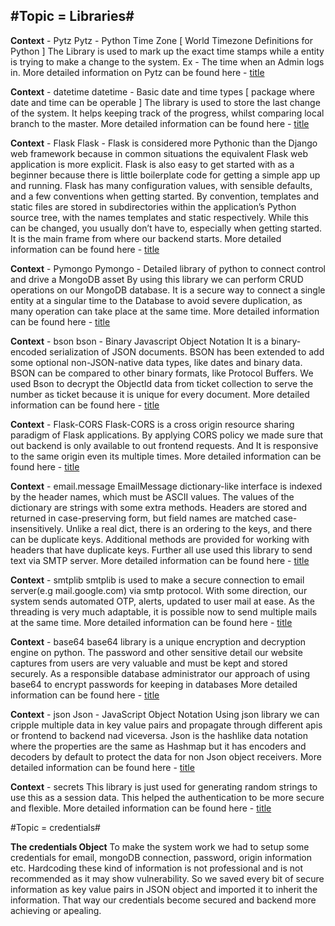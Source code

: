 #Topic = Libraries#
---
**Context** - Pytz
Pytz - Python Time Zone [ World Timezone Definitions for Python ]
The Library is used to mark up the exact time stamps while a entity is trying to make a change to the system.
Ex - The time when an Admin logs in.
More detailed information on Pytz can be found here - [title](https://pypi.org/project/pytz/)

**Context** - datetime
datetime - Basic date and time types [ package where date and time can be operable ]
The library is used to store the last change of the system. It helps keeping track of the progress, whilst comparing local branch to the master.
More detailed information can be found here - [title](https://docs.python.org/3/library/datetime.html)

**Context** - Flask
Flask - Flask is considered more Pythonic than the Django web framework because in common situations the equivalent Flask web application is more explicit. Flask is also easy to get started with as a beginner because there is little boilerplate code for getting a simple app up and running.
Flask has many configuration values, with sensible defaults, and a few conventions when getting started. By convention, templates and static files are stored in subdirectories within the application’s Python source tree, with the names templates and static respectively. While this can be changed, you usually don’t have to, especially when getting started.
It is the main frame from where our backend starts.
More detailed information can be found here - [title](https://flask.palletsprojects.com/en/2.1.x/)

**Context** - Pymongo
Pymongo - Detailed library of python to connect control and drive a MongoDB asset
By using this library we can perform CRUD operations on our MongoDB database.
It is a secure way to connect a single entity at a singular time to the Database to avoid severe duplication, as many operation can take place at the same time.
More detailed information can be found here - [title](https://pymongo.readthedocs.io/en/stable/)

**Context** - bson
bson - Binary Javascript Object Notation
It is a binary-encoded serialization of JSON documents. BSON has been extended to add some optional non-JSON-native data types, like dates and binary data. BSON can be compared to other binary formats, like Protocol Buffers.
We used Bson to decrypt the ObjectId data from ticket collection to serve the number as ticket because it is unique for every document.
More detailed information can be found here - [title](https://pymongo.readthedocs.io/en/stable/api/bson/index.html)

**Context** - Flask-CORS
Flask-CORS is a cross origin resource sharing paradigm of Flask applications.
By applying CORS policy we made sure that out backend is only available to out frontend requests. And It is responsive to the same origin even its multiple times.
More detailed information can be found here - [title](https://flask-cors.readthedocs.io/en/latest/)

**Context** - email.message
EmailMessage dictionary-like interface is indexed by the header names, which must be ASCII values. The values of the dictionary are strings with some extra methods. Headers are stored and returned in case-preserving form, but field names are matched case-insensitively. Unlike a real dict, there is an ordering to the keys, and there can be duplicate keys. Additional methods are provided for working with headers that have duplicate keys.
Further all use used this library to send text via SMTP server.
More detailed information can be found here - [title](https://docs.python.org/3/library/email.message.html)

**Context** - smtplib
smtplib is used to make a secure connection to email server(e.g mail.google.com) via smtp protocol.
With some direction, our system sends automated OTP, alerts, updated to user mail at ease. As the threading is very much adaptable, it is possible now to send multiple mails at the same time.
More detailed information can be found here - [title](https://docs.python.org/3/library/smtplib.html)

**Context** - base64
base64 library is a unique encryption and decryption engine on python.
The password and other sensitive detail our website captures from users are very valuable and must be kept and stored securely. As a responsible database administrator our approach of using base64 to encrypt passwords for keeping in databases
More detailed information can be found here - [title](https://docs.python.org/3/library/base64.html)

**Context** - json
Json - JavaScript Object Notation
Using json library we can cripple multiple data in key value pairs and propagate through different apis or frontend to backend nad viceversa.
Json is the hashlike data notation where the properties are the same as Hashmap but it has encoders and decoders by default to protect the data for non Json object receivers.
More detailed information can be found here - [title](https://docs.python.org/3/library/json.html)

**Context** - secrets
This library is just used for generating random strings to use this as a session data. This helped the authentication to be more secure and flexible.
More detailed information can be found here - [title](https://docs.python.org/3/library/secrets.html)




#Topic = credentials#

**The credentials Object**
To make the system work we had to setup some credentials for email, mongoDB connection, password, origin information etc.
Hardcoding these kind of information is not professional and is not recommended as it may show vulnerability.
So we saved every bit of secure information as key value pairs in JSON object and imported it to inherit the information.
That way our credentials become secured and backend more achieving or apealing.
